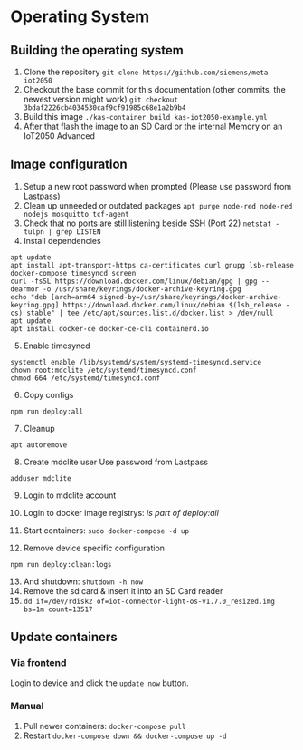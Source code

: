 # Operating System

## Building the operating system

1. Clone the repository `git clone https://github.com/siemens/meta-iot2050`
2. Checkout the base commit for this documentation (other commits, the newest version might work) `git checkout 3bdaf2226cb4034530caf9cf91985c68e1a2b9b4`
3. Build this image `./kas-container build kas-iot2050-example.yml`
4. After that flash the image to an SD Card or the internal Memory on an IoT2050 Advanced

## Image configuration

1. Setup a new root password when prompted (Please use password from Lastpass)
2. Clean up unneeded or outdated packages `apt purge node-red node-red nodejs mosquitto tcf-agent`
3. Check that no ports are still listening beside SSH (Port 22) `netstat -tulpn | grep LISTEN`
4. Install dependencies

```
apt update
apt install apt-transport-https ca-certificates curl gnupg lsb-release docker-compose timesyncd screen
curl -fsSL https://download.docker.com/linux/debian/gpg | gpg --dearmor -o /usr/share/keyrings/docker-archive-keyring.gpg
echo "deb [arch=arm64 signed-by=/usr/share/keyrings/docker-archive-keyring.gpg] https://download.docker.com/linux/debian $(lsb_release -cs) stable" | tee /etc/apt/sources.list.d/docker.list > /dev/null
apt update
apt install docker-ce docker-ce-cli containerd.io
```

5. Enable timesyncd

```
systemctl enable /lib/systemd/system/systemd-timesyncd.service
chown root:mdclite /etc/systemd/timesyncd.conf
chmod 664 /etc/systemd/timesyncd.conf
```

6. Copy configs

```
npm run deploy:all
```

7. Cleanup

```
apt autoremove
```

8. Create mdclite user
   Use password from Lastpass

```
adduser mdclite
```

9. Login to mdclite account
10. Login to docker image registrys: *is part of deploy:all*
11. Start containers: `sudo docker-compose -d up`

12. Remove device specific configuration

```
npm run deploy:clean:logs
```

13. And shutdown: `shutdown -h now`
14. Remove the sd card & insert it into an SD Card reader
15. `dd if=/dev/rdisk2 of=iot-connector-light-os-v1.7.0_resized.img bs=1m count=13517`

## Update containers

### Via frontend

Login to device and click the `update now` button.

### Manual

1. Pull newer containers: `docker-compose pull`
2. Restart `docker-compose down && docker-compose up -d`
